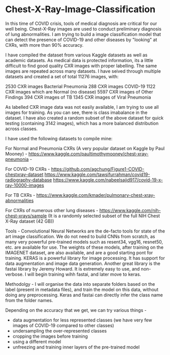 # Chest-X-Ray-Image-Classification
In this time of COVID crisis, tools of medical diagnosis are critical for our well being. 
Chest-X-Ray images are used to conduct preliminary diagnosis of lung abnormalities.
I am trying to build a image classification model that can detect the presence of COVID-19 and other diseases by 
"looking" at CXRs, with more than 90% accuracy.

I have compiled the dataset from various Kaggle datasets as well as academic datasets. As medical data is protected information,
its a little difficult to find good quality CXR images with proper labelling. The same images are repeated across many datasets. 
I have seived through multiple datasets and created a set of total 11276 images, with:

2530 CXR images Bacterial Pneumonia
288 CXR images COVID-19
1122 CXR images which are Normal (no disease)
5597 CXR images of Other Findings
394 CXR images of TB
1345 CXR images of Viral Pneumonia

As labelled CXR image data was not easily available, I am trying to use all images for training. As you can see, there 
is class imabalance in the dataset. I have also created a random subset of the above dataset for quick testing
(containing 3142 images), which has a more balanced distribution across classes.

I have used the following datasets to compile mine:

For Normal and Pneumonia CXRs (A very popular dataset on Kaggle by Paul Mooney) - 
https://www.kaggle.com/paultimothymooney/chest-xray-pneumonia - 

For COVID-19 CXRs - 
https://github.com/agchung/Figure1-COVID-chestxray-dataset
https://www.kaggle.com/tawsifurrahman/covid19-radiography-database
https://www.kaggle.com/nabeelsajid917/covid-19-x-ray-10000-images

For TB CXRs - 
https://www.kaggle.com/kmader/pulmonary-chest-xray-abnormalities

For CXRs of numerous other lung diseases - 
https://www.kaggle.com/nih-chest-xrays/sample
(It is a randomly selected subset of the full NIH Chest X-Ray dataset (42 GB))

Tools -
Convolutional Neural Networks are the de-facto tools for state of the art image classification. We do not need to 
build CNNs from scratch, as many very powerful pre-trained models such as resent34, vgg16, resnet50, etc. are available 
for use. The weights of these models, after training on the IMAGENET dataset, are also available, and are a good
starting pont for training. 
KERAS is a powerful library for image processing. It has support for data augmentation and image data generation.
Another great library is the fastai library by Jeremy Howard. It is extremely easy to use, and non-verbose. I will begin 
training wihh fastai, and later move to keras.

Methodolgy - 
I will organise the data into separate folders based on the label (present in metadata files), and train the model 
on this data, without doing any preprocessing. Keras and fastai can directly infer the class name from the folder names.

Depending on the accuracy that we get, we can try various things - 
- data augmentation for less represented classes (we have very few images of COVID-19 compared to other classes)
- undersampling the over-represented classes
- cropping the images before training
- using a different model
- unfreezing and training inner layers of the pre-trained model
